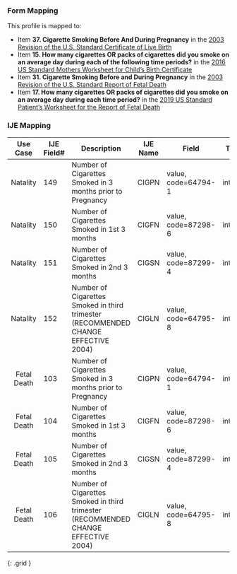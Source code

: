 ### Form Mapping
This profile is mapped to:
 * Item **37. Cigarette Smoking Before And During Pregnancy** in the [2003 Revision of the U.S. Standard Certificate of Live Birth](https://www.cdc.gov/nchs/data/dvs/birth11-03final-ACC.pdf)
 * Item **15. How many cigarettes OR packs of cigarettes did you smoke on an average day during each of the following time periods?** in the [2016 US Standard Mothers Worksheet for Child’s Birth Certificate](https://www.cdc.gov/nchs/data/dvs/moms-worksheet-2016-508.pdf)
 * Item **31. Cigarette Smoking Before and During Pregnancy** in the [2003 Revision of the U.S. Standard Report of Fetal Death](https://www.cdc.gov/nchs/data/dvs/FDEATH11-03finalACC.pdf)
 * Item **17. How many cigarettes OR packs of cigarettes did you smoke on an average day during each time period?** in the [2019 US Standard Patient’s Worksheet for the Report of Fetal Death](https://www.cdc.gov/nchs/data/dvs/fetal-death-mother-worksheet-english-2019-508.pdf)

### IJE Mapping

| **Use Case** |  **IJE Field#**   |  **Description**  | **IJE Name**  |  **Field**  |  **Type**  | **Value Set**  |
| :---------: | --------------- | ------------ | ------------- | ---------- | ---------- | -------------- |
| Natality | 149 | Number of Cigarettes Smoked in 3 months prior to Pregnancy | CIGPN | value, code=64794-1 |integer | |
| Natality | 150 | Number of Cigarettes Smoked in 1st 3 months | CIGFN | value, code=87298-6 |integer | |
| Natality | 151 | Number of Cigarettes Smoked in 2nd 3 months | CIGSN | value, code=87299-4 |integer | |
| Natality | 152 | Number of Cigarettes Smoked in  third trimester (RECOMMENDED CHANGE EFFECTIVE 2004) | CIGLN | value, code=64795-8 |integer | |
| Fetal Death | 103 | Number of Cigarettes Smoked in 3 months prior to Pregnancy | CIGPN | value, code=64794-1 |integer | |
| Fetal Death | 104 | Number of Cigarettes Smoked in 1st 3 months | CIGFN | value, code=87298-6 |integer | |
| Fetal Death | 105 | Number of Cigarettes Smoked in 2nd 3 months | CIGSN | value, code=87299-4 |integer | |
| Fetal Death | 106 | Number of Cigarettes Smoked in third trimester (RECOMMENDED CHANGE EFFECTIVE 2004) | CIGLN | value, code=64795-8 |integer | |
{: .grid }
